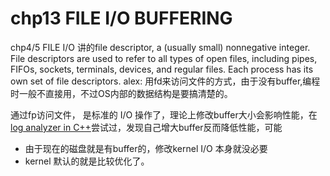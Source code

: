 
# chp13 FILE I/O BUFFERING
chp4/5 FILE I/O 讲的file descriptor, a (usually small) nonnegative integer. File descriptors are used to refer to all types of open files, including pipes, FIFOs, sockets, terminals, devices, and regular files. Each process has its own set of file descriptors. alex: 用fd来访问文件的方式，由于没有buffer,编程时一般不直接用，不过OS内部的数据结构是要搞清楚的。

通过fp访问文件， 是标准的 I/O 操作了，理论上修改buffer大小会影响性能，在[log analyzer in C++](../C++/logAnalyzer.md)尝试过，发现自己增大buffer反而降低性能，可能
* 由于现在的磁盘就是有buffer的，修改kernel I/O 本身就没必要
* kernel 默认的就是比较优化了。
